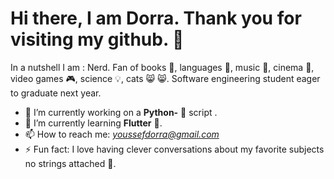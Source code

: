 # Hi there, I am Dorra. Thank you for visiting my github. 👋

In a nutshell I am : Nerd. Fan of books :blue_book:, languages :scroll:, music :musical_note:, cinema :cinema:, video games :video_game:, science :bulb:, cats 😸 :smile_cat:. Software engineering student eager to graduate next year.



 - 🔭 I’m currently working on a **Python-** :snake: script .
 - 🌱 I’m currently learning **Flutter** :iphone:.
 - 📫 How to reach me: *youssefdorra@gmail.com*
 - ⚡ Fun fact: I love having clever conversations about my favorite subjects no strings attached :space_invader:. 
 
 

